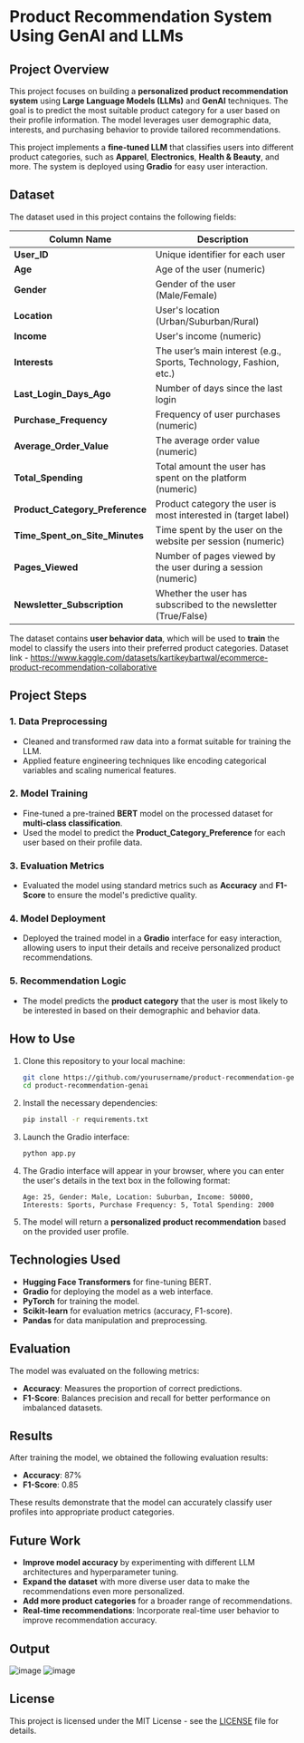 
# Product Recommendation System Using GenAI and LLMs

## Project Overview

This project focuses on building a **personalized product recommendation system** using **Large Language Models (LLMs)** and **GenAI** techniques. The goal is to predict the most suitable product category for a user based on their profile information. The model leverages user demographic data, interests, and purchasing behavior to provide tailored recommendations.

This project implements a **fine-tuned LLM** that classifies users into different product categories, such as **Apparel**, **Electronics**, **Health & Beauty**, and more. The system is deployed using **Gradio** for easy user interaction.

## Dataset

The dataset used in this project contains the following fields:

| Column Name                 | Description |
|-----------------------------|-------------|
| **User_ID**                 | Unique identifier for each user |
| **Age**                     | Age of the user (numeric) |
| **Gender**                  | Gender of the user (Male/Female) |
| **Location**                | User's location (Urban/Suburban/Rural) |
| **Income**                  | User's income (numeric) |
| **Interests**               | The user’s main interest (e.g., Sports, Technology, Fashion, etc.) |
| **Last_Login_Days_Ago**     | Number of days since the last login |
| **Purchase_Frequency**      | Frequency of user purchases (numeric) |
| **Average_Order_Value**     | The average order value (numeric) |
| **Total_Spending**          | Total amount the user has spent on the platform (numeric) |
| **Product_Category_Preference** | Product category the user is most interested in (target label) |
| **Time_Spent_on_Site_Minutes** | Time spent by the user on the website per session (numeric) |
| **Pages_Viewed**            | Number of pages viewed by the user during a session (numeric) |
| **Newsletter_Subscription** | Whether the user has subscribed to the newsletter (True/False) |

The dataset contains **user behavior data**, which will be used to **train** the model to classify the users into their preferred product categories.
Dataset link - https://www.kaggle.com/datasets/kartikeybartwal/ecommerce-product-recommendation-collaborative
## Project Steps

### 1. **Data Preprocessing**
- Cleaned and transformed raw data into a format suitable for training the LLM.
- Applied feature engineering techniques like encoding categorical variables and scaling numerical features.
  
### 2. **Model Training**
- Fine-tuned a pre-trained **BERT** model on the processed dataset for **multi-class classification**.
- Used the model to predict the **Product_Category_Preference** for each user based on their profile data.

### 3. **Evaluation Metrics**
- Evaluated the model using standard metrics such as **Accuracy** and **F1-Score** to ensure the model's predictive quality.
  
### 4. **Model Deployment**
- Deployed the trained model in a **Gradio** interface for easy interaction, allowing users to input their details and receive personalized product recommendations.

### 5. **Recommendation Logic**
- The model predicts the **product category** that the user is most likely to be interested in based on their demographic and behavior data.

## How to Use

1. Clone this repository to your local machine:
    ```bash
    git clone https://github.com/yourusername/product-recommendation-genai.git
    cd product-recommendation-genai
    ```

2. Install the necessary dependencies:
    ```bash
    pip install -r requirements.txt
    ```

3. Launch the Gradio interface:
    ```bash
    python app.py
    ```

4. The Gradio interface will appear in your browser, where you can enter the user's details in the text box in the following format:
    ```plaintext
    Age: 25, Gender: Male, Location: Suburban, Income: 50000, Interests: Sports, Purchase Frequency: 5, Total Spending: 2000
    ```

5. The model will return a **personalized product recommendation** based on the provided user profile.

## Technologies Used

- **Hugging Face Transformers** for fine-tuning BERT.
- **Gradio** for deploying the model as a web interface.
- **PyTorch** for training the model.
- **Scikit-learn** for evaluation metrics (accuracy, F1-score).
- **Pandas** for data manipulation and preprocessing.

## Evaluation

The model was evaluated on the following metrics:
- **Accuracy**: Measures the proportion of correct predictions.
- **F1-Score**: Balances precision and recall for better performance on imbalanced datasets.

## Results

After training the model, we obtained the following evaluation results:
- **Accuracy**: 87%
- **F1-Score**: 0.85

These results demonstrate that the model can accurately classify user profiles into appropriate product categories.

## Future Work

- **Improve model accuracy** by experimenting with different LLM architectures and hyperparameter tuning.
- **Expand the dataset** with more diverse user data to make the recommendations even more personalized.
- **Add more product categories** for a broader range of recommendations.
- **Real-time recommendations**: Incorporate real-time user behavior to improve recommendation accuracy.

## Output
![image](https://github.com/user-attachments/assets/15ea3a2c-6cd9-413c-918f-dedca0c53327)
![image](https://github.com/user-attachments/assets/84172a7c-b0ab-4ce1-b63f-e6625943c8bd)




## License

This project is licensed under the MIT License - see the [LICENSE](LICENSE) file for details.
